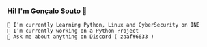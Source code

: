 ### Hi! I'm Gonçalo Souto 👾

<!--
**souto2001/souto2001** is a ✨ _special_ ✨ repository because its `README.md` (this file) appears on your GitHub profile.
-->

    🔭 I’m currently Learning Python, Linux and CyberSecurity on INE
    🌱 I’m currently working on a Python Project
    💬 Ask me about anything on Discord ( zaaf#6633 )
   

